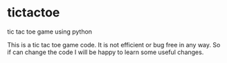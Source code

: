 # tictactoe
tic tac toe game using python


This is a tic tac toe game code. It is not efficient or bug free in any way.
So if can change the code I will be happy to learn some useful changes.
